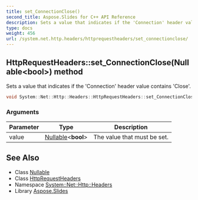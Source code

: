 ```yaml
---
title: set_ConnectionClose()
second_title: Aspose.Slides for C++ API Reference
description: Sets a value that indicates if the 'Connection' header value contains 'Close'.
type: docs
weight: 456
url: /system.net.http.headers/httprequestheaders/set_connectionclose/
---
```

## HttpRequestHeaders::set_ConnectionClose(Nullable\<bool\>) method


Sets a value that indicates if the 'Connection' header value contains 'Close'.

```cpp
void System::Net::Http::Headers::HttpRequestHeaders::set_ConnectionClose(Nullable<bool> value)
```


### Arguments

| Parameter | Type | Description |
| --- | --- | --- |
| value | [Nullable](../../../system/nullable/)\<**bool**\> | The value that must be set. |

## See Also

* Class [Nullable](../../../system/nullable/)
* Class [HttpRequestHeaders](../)
* Namespace [System::Net::Http::Headers](../../)
* Library [Aspose.Slides](../../../)